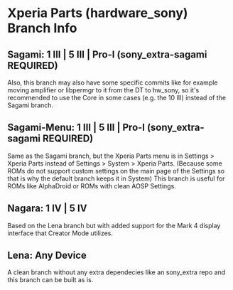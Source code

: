 # Xperia Parts (hardware_sony) Branch Info

## Sagami: 1 III | 5 III | Pro-I (sony_extra-sagami REQUIRED)

Also, this branch may also have some specific commits like for example moving amplifier or libpermgr to it from the DT to hw_sony, so it's recommended to use the Core in some cases (e.g. the 10 III) instead of the Sagami branch.

## Sagami-Menu: 1 III | 5 III | Pro-I (sony_extra-sagami REQUIRED)

Same as the Sagami branch, but the Xperia Parts menu is in Settings > Xperia Parts instead of Settings > System > Xperia Parts. (Because some ROMs do not support custom settings on the main page of the Settings so that is why the default branch keeps it in System)
This branch is useful for ROMs like AlphaDroid or ROMs with clean AOSP Settings.

## Nagara: 1 IV | 5 IV

Based on the Lena branch but with added support for the Mark 4 display interface that Creator Mode utilizes.

## Lena: Any Device

A clean branch without any extra dependecies like an sony_extra repo and this branch can be built as is.
